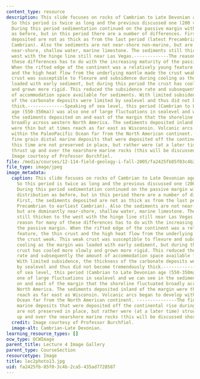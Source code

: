 ```yaml
---
content_type: resource
description: This slide focuses on rocks of Cambrian to Late Devonian age (550-350ma).
  So this period is twice as long and the previous discussed one (200 vs. 100 my).
  During this period sedimentation continued on the passive margin with the same distribution
  as before, but in this period there are a number of differences. First, the sediments
  deposited are not as thick as from the last period (latest Precambrian to earliest
  Cambrian). Also the sediments are not near-shore non-marine, but are dominantly
  near-shore, shallow water, marine limestone. The sediments still thicken to the
  west with the hinge line still near Las Vegas.-------------The reason for many of
  these differences has to do with the increasing maturity of the passive margin.
  When the rifted edge of the continent was a relatively young feature, the thin crust
  and the high heat flow from the underlying mantle made the crust weak. This weak
  crust was susceptible to flexure and subsidence during cooling as the margin was
  loaded with early sediment, but during this period the crust has cooled more slowly
  and grown more rigid. This reduced the subsidence rate and subsequently the amount
  of accommodation space available for sediments. With limited subsidence, the thickness
  of the carbonate deposits were limited by sealevel and thus did not become tremendously
  thick.--------------Speaking of sea level, this period (Cambrian to Late Devonian
  age (550-350ma)) was also one of large fluctuations in sealevel and we can see in
  the sediments deposited on and east of the margin that the shoreline fluctuated
  broadly across western North America. The sediments deposited inland of the margin
  were thin but at times reach as far east as Wisconsin. Volcanic arcs began to develop
  within the PaleoPacific Ocean far from the North American continent. ---------------The
  fine grain distal marine deposits that were deposited off the continental rise during
  this time are not preserved in place, but rather were (at a later time) structurally
  thrust up and over the nearshore marine rocks (this will be discussed shortly).
  Image courtesy of Professor Burchfiel.
file: /media/courses/12-114-field-geology-i-fall-2005/fa2425fb85f03c4b2ca5435ad7728587_lec2photo13.jpg
file_type: image/jpeg
image_metadata:
  caption: This slide focuses on rocks of Cambrian to Late Devonian age (550-350ma).
    So this period is twice as long and the previous discussed one (200 vs. 100 my).
    During this period sedimentation continued on the passive margin with the same
    distribution as before, but in this period there are a number of differences.
    First, the sediments deposited are not as thick as from the last period (latest
    Precambrian to earliest Cambrian). Also the sediments are not near-shore non-marine,
    but are dominantly near-shore, shallow water, marine limestone. The sediments
    still thicken to the west with the hinge line still near Las Vegas.-------------The
    reason for many of these differences has to do with the increasing maturity of
    the passive margin. When the rifted edge of the continent was a relatively young
    feature, the thin crust and the high heat flow from the underlying mantle made
    the crust weak. This weak crust was susceptible to flexure and subsidence during
    cooling as the margin was loaded with early sediment, but during this period the
    crust has cooled more slowly and grown more rigid. This reduced the subsidence
    rate and subsequently the amount of accommodation space available for sediments.
    With limited subsidence, the thickness of the carbonate deposits were limited
    by sealevel and thus did not become tremendously thick.--------------Speaking
    of sea level, this period (Cambrian to Late Devonian age (550-350ma)) was also
    one of large fluctuations in sealevel and we can see in the sediments deposited
    on and east of the margin that the shoreline fluctuated broadly across western
    North America. The sediments deposited inland of the margin were thin but at times
    reach as far east as Wisconsin. Volcanic arcs began to develop within the PaleoPacific
    Ocean far from the North American continent. ---------------The fine grain distal
    marine deposits that were deposited off the continental rise during this time
    are not preserved in place, but rather were (at a later time) structurally thrust
    up and over the nearshore marine rocks (this will be discussed shortly).
  credit: Image courtesy of Professor Burchfiel.
  image-alt: Cambrian-Late Devonian.
learning_resource_types: []
ocw_type: OCWImage
parent_title: Lecture 4 Image Gallery
parent_type: CourseSection
resourcetype: Image
title: lec2photo13.jpg
uid: fa2425fb-85f0-3c4b-2ca5-435ad7728587
---
```

